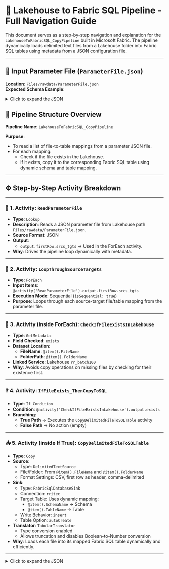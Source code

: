 # 🧪 Lakehouse to Fabric SQL Pipeline - Full Navigation Guide

This document serves as a step-by-step navigation and explanation for the `LakehouseToFabricSQL_CopyPipeline` built in Microsoft Fabric. The pipeline dynamically loads delimited text files from a Lakehouse folder into Fabric SQL tables using metadata from a JSON configuration file.

---

## 📁 Input Parameter File (`ParameterFile.json`)

**Location**: `Files/rawdata/ParameterFile.json`  
**Expected Schema Example**:
<details>
<summary>Click to expand the JSON</summary>
``` json
{
  "srcs_tgts": [
    {
      "FolderName": "ap",
      "FileName": "emp.csv",
      "SchemaName": "ap",
      "TableName": "tgt_emp"
    },
    {
      "FolderName": "ar",
      "FileName": "dept.csv",
      "SchemaName": "ar",
      "TableName": "tgt_dept"
    }
  ]
}
```
</details>

## 🔁 Pipeline Structure Overview

**Pipeline Name**: `LakehouseToFabricSQL_CopyPipeline`

**Purpose**:  
- To read a list of file-to-table mappings from a parameter JSON file.  
- For each mapping:
  - Check if the file exists in the Lakehouse.
  - If it exists, copy it to the corresponding Fabric SQL table using dynamic schema and table mapping.

---

## ⚙️ Step-by-Step Activity Breakdown

---

### 🧩 1. Activity: `ReadParameterFile`
- **Type**: `Lookup`
- **Description**: Reads a JSON parameter file from Lakehouse path `Files/rawdata/ParameterFile.json`.
- **Source Format**: JSON
- **Output**:  
  - `output.firstRow.srcs_tgts` → Used in the ForEach activity.
- **Why**: Drives the pipeline loop dynamically with metadata.

---

### 🔁 2. Activity: `LoopThroughSourceTargets`
- **Type**: `ForEach`
- **Input Items**: `@activity('ReadParameterFile').output.firstRow.srcs_tgts`
- **Execution Mode**: Sequential (`isSequential: true`)
- **Purpose**: Loops through each source-target file/table mapping from the parameter file.

---

### 📁 3. Activity (inside ForEach): `CheckIfFileExistsInLakehouse`
- **Type**: `GetMetadata`
- **Field Checked**: `exists`
- **Dataset Location**:
  - **FileName**: `@item().FileName`
  - **FolderPath**: `@item().FolderName`
- **Linked Service**: Lakehouse `rr_batch100`
- **Why**: Avoids copy operations on missing files by checking for their existence first.

---

### ❓ 4. Activity: `IfFileExists_ThenCopyToSQL`
- **Type**: `If Condition`
- **Condition**: `@activity('CheckIfFileExistsInLakehouse').output.exists`
- **Branching**:
  - **True Path** → Executes the `CopyDelimitedFileToSQLTable` activity
  - **False Path** → No action (empty)

---

### 📥 5. Activity (inside If True): `CopyDelimitedFileToSQLTable`
- **Type**: `Copy`
- **Source**:
  - Type: `DelimitedTextSource`
  - File/Folder: From `@item().FileName` and `@item().FolderName`
  - Format Settings: CSV, first row as header, comma-delimited
- **Sink**:
  - Type: `FabricSqlDatabaseSink`
  - Connection: `rritec`
  - Target Table: Uses dynamic mapping:
    - `@item().SchemaName` → Schema
    - `@item().TableName` → Table
  - Write Behavior: `insert`
  - Table Option: `autoCreate`
- **Translator**: `TabularTranslator`
  - Type conversion enabled
  - Allows truncation and disables Boolean-to-Number conversion
- **Why**: Loads each file into its mapped Fabric SQL table dynamically and efficiently.

---

<details>
<summary>Click to expand the JSON</summary>

``` json
{
    "name": "LakehouseToFabricSQL_CopyPipeline",
    "objectId": "aba96568-d08d-43a6-8ab3-b7cc0678e87e",
    "properties": {
        "activities": [
            {
                "name": "LoopThroughSourceTargets",
                "type": "ForEach",
                "dependsOn": [
                    {
                        "activity": "ReadParameterFile",
                        "dependencyConditions": [
                            "Succeeded"
                        ]
                    }
                ],
                "typeProperties": {
                    "items": {
                        "value": "@activity('ReadParameterFile').output.firstRow.srcs_tgts",
                        "type": "Expression"
                    },
                    "isSequential": true,
                    "activities": [
                        {
                            "name": "CheckIfFileExistsInLakehouse",
                            "type": "GetMetadata",
                            "dependsOn": [],
                            "policy": {
                                "timeout": "0.12:00:00",
                                "retry": 0,
                                "retryIntervalInSeconds": 30,
                                "secureOutput": false,
                                "secureInput": false
                            },
                            "typeProperties": {
                                "fieldList": [
                                    "exists"
                                ],
                                "datasetSettings": {
                                    "annotations": [],
                                    "linkedService": {
                                        "name": "rr_batch100",
                                        "properties": {
                                            "annotations": [],
                                            "type": "Lakehouse",
                                            "typeProperties": {
                                                "workspaceId": "55732739-60eb-445b-94c4-65725b7190fa",
                                                "artifactId": "dd9dd813-0f22-446d-9621-dfd670945ea5",
                                                "rootFolder": "Files"
                                            }
                                        }
                                    },
                                    "type": "DelimitedText",
                                    "typeProperties": {
                                        "location": {
                                            "type": "LakehouseLocation",
                                            "fileName": {
                                                "value": "@item().FileName",
                                                "type": "Expression"
                                            },
                                            "folderPath": {
                                                "value": "@item().FolderName",
                                                "type": "Expression"
                                            }
                                        },
                                        "columnDelimiter": ",",
                                        "escapeChar": "\\",
                                        "firstRowAsHeader": true,
                                        "quoteChar": "\""
                                    },
                                    "schema": []
                                },
                                "storeSettings": {
                                    "type": "LakehouseReadSettings",
                                    "recursive": true,
                                    "enablePartitionDiscovery": false
                                },
                                "formatSettings": {
                                    "type": "DelimitedTextReadSettings"
                                }
                            }
                        },
                        {
                            "name": "IfFileExists_ThenCopyToSQL",
                            "type": "IfCondition",
                            "dependsOn": [
                                {
                                    "activity": "CheckIfFileExistsInLakehouse",
                                    "dependencyConditions": [
                                        "Succeeded"
                                    ]
                                }
                            ],
                            "typeProperties": {
                                "expression": {
                                    "value": "@activity('CheckIfFileExistsInLakehouse').output.exists",
                                    "type": "Expression"
                                },
                                "ifFalseActivities": [],
                                "ifTrueActivities": [
                                    {
                                        "name": "CopyDelimitedFileToSQLTable",
                                        "type": "Copy",
                                        "dependsOn": [],
                                        "policy": {
                                            "timeout": "0.12:00:00",
                                            "retry": 0,
                                            "retryIntervalInSeconds": 30,
                                            "secureOutput": false,
                                            "secureInput": false
                                        },
                                        "typeProperties": {
                                            "source": {
                                                "type": "DelimitedTextSource",
                                                "storeSettings": {
                                                    "type": "LakehouseReadSettings",
                                                    "recursive": true,
                                                    "enablePartitionDiscovery": false
                                                },
                                                "formatSettings": {
                                                    "type": "DelimitedTextReadSettings"
                                                },
                                                "datasetSettings": {
                                                    "annotations": [],
                                                    "linkedService": {
                                                        "name": "rr_batch100",
                                                        "properties": {
                                                            "annotations": [],
                                                            "type": "Lakehouse",
                                                            "typeProperties": {
                                                                "workspaceId": "55732739-60eb-445b-94c4-65725b7190fa",
                                                                "artifactId": "dd9dd813-0f22-446d-9621-dfd670945ea5",
                                                                "rootFolder": "Files"
                                                            }
                                                        }
                                                    },
                                                    "type": "DelimitedText",
                                                    "typeProperties": {
                                                        "location": {
                                                            "type": "LakehouseLocation",
                                                            "fileName": {
                                                                "value": "@item().FileName",
                                                                "type": "Expression"
                                                            },
                                                            "folderPath": {
                                                                "value": "@item().FolderName",
                                                                "type": "Expression"
                                                            }
                                                        },
                                                        "columnDelimiter": ",",
                                                        "escapeChar": "\\",
                                                        "firstRowAsHeader": true,
                                                        "quoteChar": "\""
                                                    },
                                                    "schema": []
                                                }
                                            },
                                            "sink": {
                                                "type": "FabricSqlDatabaseSink",
                                                "writeBehavior": "insert",
                                                "sqlWriterUseTableLock": false,
                                                "tableOption": "autoCreate",
                                                "datasetSettings": {
                                                    "annotations": [],
                                                    "connectionSettings": {
                                                        "name": "rritec",
                                                        "properties": {
                                                            "annotations": [],
                                                            "type": "FabricSqlDatabase",
                                                            "typeProperties": {
                                                                "workspaceId": "55732739-60eb-445b-94c4-65725b7190fa",
                                                                "artifactId": "31237005-4d13-4afe-8ff3-42834149ecd7"
                                                            },
                                                            "externalReferences": {
                                                                "connection": "cb146f64-f5ee-47c5-9a70-8bada1b07ac1"
                                                            }
                                                        }
                                                    },
                                                    "type": "FabricSqlDatabaseTable",
                                                    "schema": [],
                                                    "typeProperties": {
                                                        "schema": {
                                                            "value": "@item().SchemaName",
                                                            "type": "Expression"
                                                        },
                                                        "table": {
                                                            "value": "@item().TableName",
                                                            "type": "Expression"
                                                        }
                                                    }
                                                }
                                            },
                                            "enableStaging": false,
                                            "translator": {
                                                "type": "TabularTranslator",
                                                "typeConversion": true,
                                                "typeConversionSettings": {
                                                    "allowDataTruncation": true,
                                                    "treatBooleanAsNumber": false
                                                }
                                            }
                                        }
                                    }
                                ]
                            }
                        }
                    ]
                }
            },
            {
                "name": "ReadParameterFile",
                "type": "Lookup",
                "dependsOn": [],
                "policy": {
                    "timeout": "0.12:00:00",
                    "retry": 0,
                    "retryIntervalInSeconds": 30,
                    "secureOutput": false,
                    "secureInput": false
                },
                "typeProperties": {
                    "source": {
                        "type": "JsonSource",
                        "storeSettings": {
                            "type": "LakehouseReadSettings",
                            "recursive": true,
                            "enablePartitionDiscovery": false
                        },
                        "formatSettings": {
                            "type": "JsonReadSettings"
                        }
                    },
                    "datasetSettings": {
                        "annotations": [],
                        "linkedService": {
                            "name": "rr_batch100",
                            "properties": {
                                "annotations": [],
                                "type": "Lakehouse",
                                "typeProperties": {
                                    "workspaceId": "55732739-60eb-445b-94c4-65725b7190fa",
                                    "artifactId": "dd9dd813-0f22-446d-9621-dfd670945ea5",
                                    "rootFolder": "Files"
                                }
                            }
                        },
                        "type": "Json",
                        "typeProperties": {
                            "location": {
                                "type": "LakehouseLocation",
                                "fileName": "ParameterFile.json",
                                "folderPath": "rawdata"
                            }
                        },
                        "schema": {}
                    }
                }
            }
        ],
        "lastModifiedByObjectId": "07dffa9c-d10a-43aa-a4dc-89568542f3c3",
        "lastPublishTime": "2025-04-13T15:57:45Z"
    }
}
```


